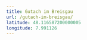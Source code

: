 ```yaml
---
title: Gutach im Breisgau
url: /gutach-im-breisgau/
latitude: 48.116587200000005
longitude: 7.991126
---
```

